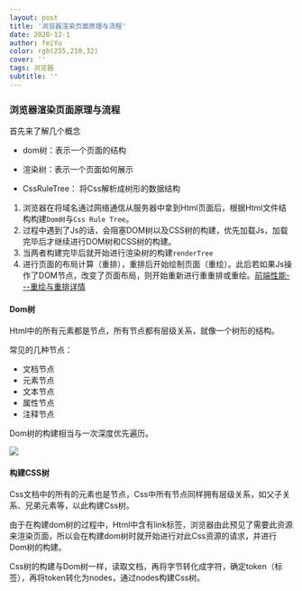 ```yaml
---
layout: post
title: '浏览器渲染页面原理与流程'
date: 2020-12-1
author: feiYu
color: rgb(255,210,32)
cover: ''
tags: 浏览器
subtitle: ''
---
```


### 浏览器渲染页面原理与流程

首先来了解几个概念

+ dom树：表示一个页面的结构

+ 渲染树：表示一个页面如何展示
+ CssRuleTree： 将Css解析成树形的数据结构

1. 浏览器在将域名通过网络通信从服务器中拿到Html页面后，根据Html文件结构构建`Dom树`与`Css Rule Tree`。
2. 过程中遇到了Js的话，会阻塞DOM树以及CSS树的构建，优先加载Js，加载完毕后才继续进行DOM树和CSS树的构建。
3. 当两者构建完毕后就开始进行渲染树的构建`renderTree`
4. 进行页面的布局计算（重排），重排后开始绘制页面（重绘）。此后若如果Js操作了DOM节点，改变了页面布局，则开始重新进行重重排或重绘。[前端性能---重绘与重排详情]() 

#### Dom树

Html中的所有元素都是节点，所有节点都有层级关系，就像一个树形的结构。

常见的几种节点：

+ 文档节点
+ 元素节点
+ 文本节点
+ 属性节点
+ 注释节点

Dom树的构建相当与一次深度优先遍历。

![](D:\MyBlog\skwings.github.io\assets\images\dom.png)

#### 构建CSS树

Css文档中的所有的元素也是节点，Css中所有节点同样拥有层级关系，如父子关系、兄弟元素等，以此构建Css树。

由于在构建dom树的过程中，Html中含有link标签，浏览器由此预见了需要此资源来渲染页面，所以会在构建dom树时就开始进行对此Css资源的请求，并进行Dom树的构建。

Css树的构建与Dom树一样，读取文档，再将字节转化成字符，确定token（标签），再将token转化为nodes，通过nodes构建Css树。